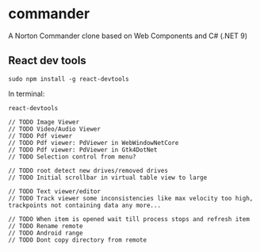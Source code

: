 # commander
A Norton Commander clone based on Web Components and C# (.NET 9)

## React dev tools
```
sudo npm install -g react-devtools
```
In terminal:
```
react-devtools
```

```
// TODO Image Viewer 
// TODO Video/Audio Viewer 
// TODO Pdf viewer
// TODO Pdf viewer: PdViewer in WebWindowNetCore
// TODO Pdf viewer: PdViewer in Gtk4DotNet
// TODO Selection control from menu?

// TODO root detect new drives/removed drives
// TODO Initial scrollbar in virtual table view to large

// TODO Text viewer/editor
// TODO Track viewer some inconsistencies like max velocity too high, trackpoints not containing data any more...

// TODO When item is opened wait till process stops and refresh item
// TODO Rename remote
// TODO Android range
// TODO Dont copy directory from remote
```